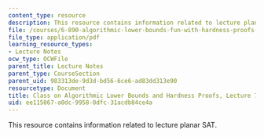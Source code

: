 ```yaml
---
content_type: resource
description: This resource contains information related to lecture planar SAT.
file: /courses/6-890-algorithmic-lower-bounds-fun-with-hardness-proofs-fall-2014/ee115867a0dc99580dfc31acdb84ce4a_MIT6_890F14_L07.pdf
file_type: application/pdf
learning_resource_types:
- Lecture Notes
ocw_type: OCWFile
parent_title: Lecture Notes
parent_type: CourseSection
parent_uid: 983313de-9d3d-bd56-6ce6-ad83dd313e90
resourcetype: Document
title: Class on Algorithmic Lower Bounds and Hardness Proofs, Lecture 7 Notes
uid: ee115867-a0dc-9958-0dfc-31acdb84ce4a
---
```

This resource contains information related to lecture planar SAT.

